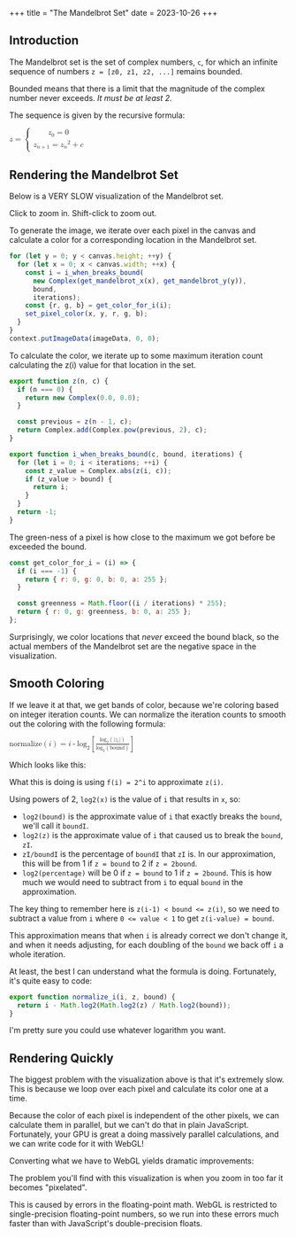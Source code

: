 +++
title = "The Mandelbrot Set"
date = 2023-10-26
+++

<script type="module" src="main.js"></script>

## Introduction

The Mandelbrot set is the set of complex numbers, `c`, for which an infinite
sequence of numbers `z = [z0, z1, z2, ...]` remains bounded.

Bounded means that there is a limit that the magnitude of the complex number
never exceeds. *It must be at least 2.*

The sequence is given by the recursive formula:

<math>
  <mrow>
    <mi>z</mi>
    <mo>=</mo>
    <mrow>
      <mo>{</mo>
      <mtable>
        <mtr>
          <mtd>
            <mrow>
              <msub><mi>z</mi><mn>0</mn></msub>
              <mo>=</mo>
              <mn>0</mn>
            </mrow>
          </mtd>
        </mtr>
        <mtr>
          <mtd>
            <mrow>
              <msub><mi>z</mi><mrow><mi>n</mi><mo>+</mo><mn>1</mn></mrow></msub>
              <mo>=</mo>
              <msup><msub><mi>z</mi><mi>n</mi></msub><mn>2</mn></msup> <mo>+</mo> <mi>c</mi>
            </mrow>
          </mtd>
        </mtr>
      </mtable>
    </mrow>
  </mrow>
</math>

## Rendering the Mandelbrot Set

Below is a VERY SLOW visualization of the Mandelbrot set.

Click to zoom in. Shift-click to zoom out.

<div id="mandelbrot">
  <canvas id="mandelbrot-canvas" width="128" height="96"></canvas>
</div>

To generate the image, we iterate over each pixel in the canvas and calculate a
color for a corresponding location in the Mandelbrot set.

```javascript
for (let y = 0; y < canvas.height; ++y) {
  for (let x = 0; x < canvas.width; ++x) {
    const i = i_when_breaks_bound(
      new Complex(get_mandelbrot_x(x), get_mandelbrot_y(y)),
      bound,
      iterations);
    const {r, g, b} = get_color_for_i(i);
    set_pixel_color(x, y, r, g, b);
  }
}
context.putImageData(imageData, 0, 0);
```

To calculate the color, we iterate up to some maximum iteration count
calculating the z(i) value for that location in the set.

```javascript
export function z(n, c) {
  if (n === 0) {
    return new Complex(0.0, 0.0);
  }

  const previous = z(n - 1, c);
  return Complex.add(Complex.pow(previous, 2), c);
}

export function i_when_breaks_bound(c, bound, iterations) {
  for (let i = 0; i < iterations; ++i) {
    const z_value = Complex.abs(z(i, c));
    if (z_value > bound) {
      return i;
    }
  }
  return -1;
}
```

The green-ness of a pixel is how close to the maximum we got before be exceeded
the bound.

```javascript
const get_color_for_i = (i) => {
  if (i === -1) {
    return { r: 0, g: 0, b: 0, a: 255 };
  }

  const greenness = Math.floor((i / iterations) * 255);
  return { r: 0, g: greenness, b: 0, a: 255 };
};
```

Surprisingly, we color locations that _never_ exceed the bound black, so the
actual members of the Mandelbrot set are the negative space in the
visualization.

## Smooth Coloring

If we leave it at that, we get bands of color, because we're coloring based on
integer iteration counts. We can normalize the iteration counts to smooth out
the coloring with the following formula:

<math>
  <mrow>
    <mrow><ms>normalize</ms><mo>(</mo><mi>i</mi><mo>)</mo></mrow>
    <mo>=</mo>
    <mrow>
      <mi>i</mi>
      <mo>-</mo>
      <mrow>
        <msub><ms>log</ms><mn>2</mn></msub>
        <mo>[</mo>
        <mfrac>
          <mrow>
            <msub><ms>log</ms><mn>2</mn></msub>
            <mo>(</mo>
            <mrow>
              <mo>|</mo>
              <msub><mi>z</mi><mi>i</mi></msub>
              <mo>|</mo>
            </mrow>
            <mo>)</mo>
          </mrow>
          <mrow>
            <msub><ms>log</ms><mn>2</mn></msub>
            <mo>(</mo>
            <mrow><ms>bound</ms></mrow>
            <mo>)</mo>
          </mrow>
        </mfrac>
        <mo>]</mo>
      </mrow>
    </mrow>
  </mrow>
</math>

Which looks like this:

<div id="smooth-mandelbrot">
  <canvas id="smooth-mandelbrot-canvas" width="128" height="96"></canvas>
</div>

What this is doing is using `f(i) = 2^i` to approximate `z(i)`.

Using powers of 2, `log2(x)` is the value of `i` that results in `x`, so:

- `log2(bound)` is the approximate value of `i` that exactly breaks the `bound`,
  we'll call it `boundI`.
- `log2(z)` is the approximate value of `i` that caused us to break the `bound`,
  `zI`.
- `zI/boundI` is the percentage of `boundI` that `zI` is. In our approximation,
  this will be from 1 if `z = bound` to 2 if `z = 2bound`.
- `log2(percentage)` will be 0 if `z = bound` to 1 if `z = 2bound`. This is how
  much we would need to subtract from `i` to equal `bound` in the approximation.

The key thing to remember here is `z(i-1) < bound <= z(i)`, so we need to
subtract a value from `i` where `0 <= value < 1` to get `z(i-value) = bound`.

This approximation means that when `i` is already correct we don't change it,
and when it needs adjusting, for each doubling of the `bound` we back off `i` a
whole iteration.

At least, the best I can understand what the formula is doing. Fortunately, it's
quite easy to code:

```javascript
export function normalize_i(i, z, bound) {
  return i - Math.log2(Math.log2(z) / Math.log2(bound));
}
```

I'm pretty sure you could use whatever logarithm you want.

## Rendering Quickly

The biggest problem with the visualization above is that it's extremely slow.
This is because we loop over each pixel and calculate its color one at a time.

Because the color of each pixel is independent of the other pixels, we can
calculate them in parallel, but we can't do that in plain JavaScript.
Fortunately, your GPU is great a doing massively parallel calculations, and we
can write code for it with WebGL!

Converting what we have to WebGL yields dramatic improvements:

<div id="gl-mandelbrot">
  <canvas id="gl-mandelbrot-canvas" width="640" height="480"></canvas>
</div>

The problem you'll find with this visualization is when you zoom in too far it
becomes "pixelated".

This is caused by errors in the floating-point math. WebGL is restricted to
single-precision floating-point numbers, so we run into these errors much faster
than with JavaScript's double-precision floats.
